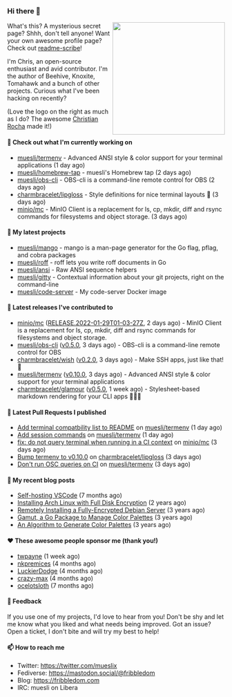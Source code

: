 ### Hi there 👋

<img align="right" src="https://raw.githubusercontent.com/muesli/muesli/master/assets/termenv.png" width="260">

What's this? A mysterious secret page? Shhh, don't tell anyone!
Want your own awesome profile page? Check out [readme-scribe](https://github.com/muesli/readme-scribe)!

I'm Chris, an open-source enthusiast and avid contributor. I'm the author of Beehive, Knoxite, Tomahawk and a bunch
of other projects. Curious what I've been hacking on recently?

(Love the logo on the right as much as I do? The awesome [Christian Rocha](https://github.com/meowgorithm/) made it!)

#### 👷 Check out what I'm currently working on

- [muesli/termenv](https://github.com/muesli/termenv) - Advanced ANSI style &amp; color support for your terminal applications (1 day ago)
- [muesli/homebrew-tap](https://github.com/muesli/homebrew-tap) - muesli&#39;s Homebrew tap (2 days ago)
- [muesli/obs-cli](https://github.com/muesli/obs-cli) - OBS-cli is a command-line remote control for OBS (2 days ago)
- [charmbracelet/lipgloss](https://github.com/charmbracelet/lipgloss) - Style definitions for nice terminal layouts 👄 (3 days ago)
- [minio/mc](https://github.com/minio/mc) - MinIO Client is a replacement for ls, cp, mkdir, diff and rsync commands for filesystems and object storage. (3 days ago)

#### 🌱 My latest projects

- [muesli/mango](https://github.com/muesli/mango) - mango is a man-page generator for the Go flag, pflag, and cobra packages
- [muesli/roff](https://github.com/muesli/roff) - roff lets you write roff documents in Go
- [muesli/ansi](https://github.com/muesli/ansi) - Raw ANSI sequence helpers
- [muesli/gitty](https://github.com/muesli/gitty) - Contextual information about your git projects, right on the command-line
- [muesli/code-server](https://github.com/muesli/code-server) - My code-server Docker image

#### 🔭 Latest releases I've contributed to

- [minio/mc](https://github.com/minio/mc) ([RELEASE.2022-01-29T01-03-27Z](https://github.com/minio/mc/releases/tag/RELEASE.2022-01-29T01-03-27Z), 2 days ago) - MinIO Client is a replacement for ls, cp, mkdir, diff and rsync commands for filesystems and object storage.
- [muesli/obs-cli](https://github.com/muesli/obs-cli) ([v0.5.0](https://github.com/muesli/obs-cli/releases/tag/v0.5.0), 3 days ago) - OBS-cli is a command-line remote control for OBS
- [charmbracelet/wish](https://github.com/charmbracelet/wish) ([v0.2.0](https://github.com/charmbracelet/wish/releases/tag/v0.2.0), 3 days ago) - Make SSH apps, just like that! 💫
- [muesli/termenv](https://github.com/muesli/termenv) ([v0.10.0](https://github.com/muesli/termenv/releases/tag/v0.10.0), 3 days ago) - Advanced ANSI style &amp; color support for your terminal applications
- [charmbracelet/glamour](https://github.com/charmbracelet/glamour) ([v0.5.0](https://github.com/charmbracelet/glamour/releases/tag/v0.5.0), 1 week ago) - Stylesheet-based markdown rendering for your CLI apps 💇🏻‍♀️

#### 🔨 Latest Pull Requests I published

- [Add terminal compatbility list to README](https://github.com/muesli/termenv/pull/54) on [muesli/termenv](https://github.com/muesli/termenv) (1 day ago)
- [Add session commands](https://github.com/muesli/termenv/pull/53) on [muesli/termenv](https://github.com/muesli/termenv) (1 day ago)
- [fix: do not query terminal when running in a CI context](https://github.com/minio/mc/pull/3941) on [minio/mc](https://github.com/minio/mc) (3 days ago)
- [Bump termenv to v0.10.0](https://github.com/charmbracelet/lipgloss/pull/57) on [charmbracelet/lipgloss](https://github.com/charmbracelet/lipgloss) (3 days ago)
- [Don&#39;t run OSC queries on CI](https://github.com/muesli/termenv/pull/52) on [muesli/termenv](https://github.com/muesli/termenv) (3 days ago)

#### 📜 My recent blog posts

- [Self-hosting VSCode](https://fribbledom.com/posts/selfhosting-vscode/) (7 months ago)
- [Installing Arch Linux with Full Disk Encryption](https://fribbledom.com/posts/encrypted-arch-install/) (2 years ago)
- [Remotely Installing a Fully-Encrypted Debian Server](https://fribbledom.com/posts/encrypted-remote-debian-install/) (3 years ago)
- [Gamut, a Go Package to Manage Color Palettes](https://fribbledom.com/posts/gamut-package-to-handle-color-palettes/) (3 years ago)
- [An Algorithm to Generate Color Palettes](https://fribbledom.com/posts/an-algorithm-to-generate-color-palettes/) (3 years ago)

#### ❤️ These awesome people sponsor me (thank you!)

- [twpayne](https://github.com/twpayne) (1 week ago)
- [nkpremices](https://github.com/nkpremices) (4 months ago)
- [LuckierDodge](https://github.com/LuckierDodge) (4 months ago)
- [crazy-max](https://github.com/crazy-max) (4 months ago)
- [ocelotsloth](https://github.com/ocelotsloth) (7 months ago)

#### 💬 Feedback

If you use one of my projects, I'd love to hear from you! Don't be shy and let me know what you liked
and what needs being improved. Got an issue? Open a ticket, I don't bite and will try my best to help!

#### 📫 How to reach me

- Twitter: https://twitter.com/mueslix
- Fediverse: https://mastodon.social/@fribbledom
- Blog: https://fribbledom.com
- IRC: muesli on Libera
